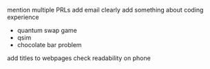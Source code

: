 mention multiple PRLs
add email clearly
add something about coding experience
- quantum swap game
- qsim
- chocolate bar problem

add titles to webpages
check readability on phone
